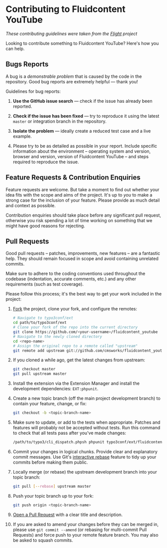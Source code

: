 Contributing to Fluidcontent YouTube
====================================

*These contributing guidelines were taken from the 
[Flight](https://github.com/flightjs/flight) project*

Looking to contribute something to Fluidcontent YouTube? Here's how you can help.

Bugs Reports
------------

A bug is a _demonstrable problem_ that is caused by the code in the
repository. Good bug reports are extremely helpful &mdash; thank you!

Guidelines for bug reports:

1. **Use the GitHub issue search** &mdash; check if the issue has already been
   reported.

2. **Check if the issue has been fixed** &mdash; try to reproduce it using the
   latest `master` or integration branch in the repository.

3. **Isolate the problem** &mdash; ideally create a reduced test
   case and a live example.

4. Please try to be as detailed as possible in your report. Include specific
   information about the environment – operating system and version, browser
   and version, version of Fluidcontent YouTube – and steps required to reproduce the 
   issue.

Feature Requests & Contribution Enquiries
-----------------------------------------

Feature requests are welcome. But take a moment to find out whether your idea
fits with the scope and aims of the project. It's up to *you* to make a strong
case for the inclusion of your feature. Please provide as much detail and
context as possible.

Contribution enquiries should take place before any significant pull request,
otherwise you risk spending a lot of time working on something that we might
have good reasons for rejecting.

Pull Requests
-------------

Good pull requests – patches, improvements, new features – are a fantastic
help. They should remain focused in scope and avoid containing unrelated
commits.

Make sure to adhere to the coding conventions used throughout the codebase
(indentation, accurate comments, etc.) and any other requirements (such as test
coverage).

Please follow this process; it's the best way to get your work included in the
project:

1. [Fork](http://help.github.com/fork-a-repo/) the project, clone your fork,
   and configure the remotes:

   ```bash
   # Navigate to typo3conf/ext
   cd path/to/typo3conf/ext
   # Clone your fork of the repo into the current directory
   git clone https://github.com/<your-username>/fluidcontent_youtube
   # Navigate to the newly cloned directory
   cd <repo-name>
   # Assign the original repo to a remote called "upstream"
   git remote add upstream git://github.com/cmsworks/fluidcontent_youtube
   ```

2. If you cloned a while ago, get the latest changes from upstream:

   ```bash
   git checkout master
   git pull upstream master
   ```

3. Install the extension via the Extension Manager and install the development
   dependencies: ``EXT:phpunit``.

4. Create a new topic branch (off the main project development
   branch) to contain your feature, change, or fix:

   ```bash
   git checkout -b <topic-branch-name>
   ```

5. Make sure to update, or add to the tests when appropriate. Patches and
   features will probably not be accepted without tests. Run this command to
   check that all tests pass after you've made changes:

   ```bash
   /path/to/typo3/cli_dispatch.phpsh phpunit typo3conf/ext/fluidcontent_youtube/Tests/Unit/
   ```

6. Commit your changes in logical chunks. Provide clear and explanatory commit
   messages. Use Git's [interactive rebase](https://help.github.com/articles/interactive-rebase) feature to tidy up
   your commits before making them public.

7. Locally merge (or rebase) the upstream development branch into your topic branch:

   ```bash
   git pull [--rebase] upstream master
   ```

8. Push your topic branch up to your fork:

   ```bash
   git push origin <topic-branch-name>
   ```

9. [Open a Pull Request](https://help.github.com/articles/using-pull-requests/)
    with a clear title and description.

10. If you are asked to amend your changes before they can be merged in, please
    use `git commit --amend` (or rebasing for multi-commit Pull Requests) and
    force push to your remote feature branch. You may also be asked to squash
    commits.